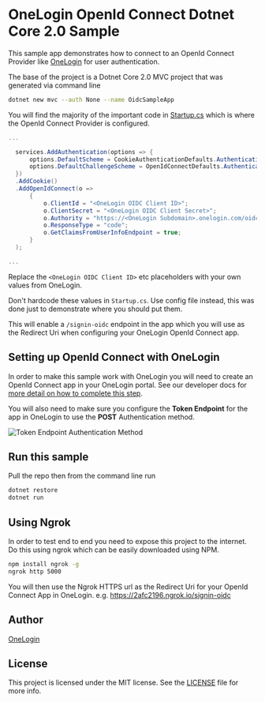 OneLogin OpenId Connect Dotnet Core 2.0 Sample
==============================================

This sample app demonstrates how to connect to an OpenId Connect Provider like [OneLogin](https://www.onelogin.com)
for user authentication.

The base of the project is a Dotnet Core 2.0 MVC project that was generated via command line
```sh
dotnet new mvc --auth None --name OidcSampleApp
```

You will find the majority of the important code in [Startup.cs](Startup.cs) which is where the OpenId Connect Provider is configured.

```csharp
...

  services.AddAuthentication(options => {
      options.DefaultScheme = CookieAuthenticationDefaults.AuthenticationScheme;
      options.DefaultChallengeScheme = OpenIdConnectDefaults.AuthenticationScheme;
  })
  .AddCookie()
  .AddOpenIdConnect(o =>
      {
          o.ClientId = "<OneLogin OIDC Client ID>";
          o.ClientSecret = "<OneLogin OIDC Client Secret>";
          o.Authority = "https://<OneLogin Subdomain>.onelogin.com/oidc";
          o.ResponseType = "code";
          o.GetClaimsFromUserInfoEndpoint = true;
      }
  );

...
```

Replace the `<OneLogin OIDC Client ID>` etc placeholders with your own values from OneLogin.

Don't hardcode these values in `Startup.cs`. Use config file instead, this was done just
to demonstrate where you should put them.

This will enable a `/signin-oidc` endpoint in the app which you will use as the Redirect Uri when configuring your OneLogin OpenId Connect app.

## Setting up OpenId Connect with OneLogin
In order to make this sample work with OneLogin you will need to create an OpenId Connect app in your OneLogin portal. See our developer docs for [more detail on how to complete this step](https://developers.onelogin.com/openid-connect).

You will also need to make sure you configure the **Token Endpoint** for the app in OneLogin
to use the **POST** Authentication method.

![Token Endpoint Authentication Method](https://s3.amazonaws.com/onelogin-screenshots/dev_site/images/client_secret_post.png)

## Run this sample
Pull the repo then from the command line run

```sh
dotnet restore
dotnet run
```

## Using Ngrok
In order to test end to end you need to expose this project to the internet.
Do this using ngrok which can be easily downloaded using NPM.

```sh
npm install ngrok -g
ngrok http 5000
```

You will then use the Ngrok HTTPS url as the Redirect Uri for your OpenId Connect
App in OneLogin. e.g. https://2afc2196.ngrok.io/signin-oidc


## Author

[OneLogin](onelogin.com)

## License

This project is licensed under the MIT license. See the [LICENSE](LICENSE) file for more info.